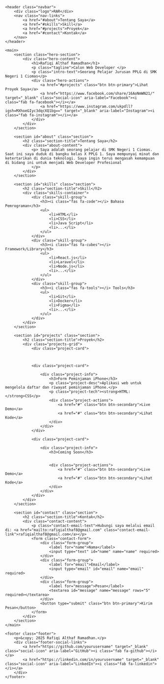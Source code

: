 <!DOCTYPE html>
<html lang="id">
<head>
    <meta charset="UTF-8">
    <meta name="viewport" content="width=device-width, initial-scale=1.0">
    <title>Portofolio - Rafiqi Althaf Ramadhan</title>
    <link rel="stylesheet" href="style.css">
    <link href="https://fonts.googleapis.com/css2?family=Poppins:wght@400;600;700&display=swap" rel="stylesheet">
    <link rel="stylesheet" href="https://cdnjs.cloudflare.com/ajax/libs/font-awesome/6.0.0-beta3/css/all.min.css">
</head>
<body>
  <style type="text/css" media="all">/* Gaya Umum & Reset */
:root {
    --bg-color: #1a1a2e;
    --text-color: #e0e0e0;
    --accent-color: #007bff; /* Biru cerah */
    --card-bg: #222535;
    --card-border: #333647;
    --heading-color: #ffffff;
    --font-primary: 'Poppins', sans-serif;
}

* {
    box-sizing: border-box;
    margin: 0;
    padding: 0;
}

html {
    scroll-behavior: smooth;
}

body {
    background-color: var(--bg-color);
    color: var(--text-color);
    font-family: var(--font-primary);
    line-height: 1.6;
}

h1, h2, h3 {
    font-weight: 600;
    color: lightblue;
}

a {
    color: var(--accent-color);
    text-decoration: none;
    transition: color 0.3s ease;
}

a:hover {
    color: #4da6ff; /* Warna aksen yang sedikit lebih terang saat hover */
}

.section {
    padding: 80px 5%;
    max-width: 1200px;
    margin: auto;
}

.section-title {
    text-align: center;
    font-size: 2.5rem;
    margin-bottom: 40px;
    position: relative;
    padding-bottom: 10px;
}

.section-title::after {
    content: '';
    position: absolute;
    bottom: 0;
    left: 50%;
    transform: translateX(-50%);
    width: 60px;
    height: 3px;
    background-color: var(--accent-color);
}

/* Navbar */
.navbar {
    display: flex;
    justify-content: space-between;
    align-items: center;
    padding: 20px 5%;
    background-color: var(--bg-color);
    position: sticky;
    top: 0;
    z-index: 1000;
}

.logo {
    font-size: 1.8rem;
    font-weight: 700;
    color: var(--accent-color);
}

.nav-links a {
    margin-left: 20px;
    font-size: 1rem;
    font-weight: 600;
    color: var(--text-color);
    transition: color 0.3s ease;
}

.nav-links a:hover {
    color: var(--accent-color);
}

/* Hero Section */
.hero-section {
    display: flex;
    justify-content: center;
    align-items: center;
    min-height: 85vh;
    text-align: center;
    padding: 0 5%;
    background-image: linear-gradient(rgba(26, 26, 46, 0.8), rgba(26, 26, 46, 0.8)), url('https://images.unsplash.com/photo-1510519138101-570d1d17d544?q=80&w=2670&auto=format&fit=crop'); /* Contoh gambar background, bisa diganti */
    background-position: center;
    background-size: cover;
}

.hero-content {
    max-width: 800px;
}

.hero-content h1 {
    font-size: 3.5rem;
    margin-bottom: 10px;
    line-height: 1.2;
}

.tagline {
    font-size: 1.5rem;
    font-weight: 400;
    color: #b3b3b3;
    margin-bottom: 20px;
}

.intro-text {
    font-size: 1.1rem;
    margin-bottom: 30px;
}

.hero-actions {
    display: flex;
    justify-content: center;
    align-items: center;
    gap: 15px;
}

/* Buttons */
.btn {
    padding: 12px 25px;
    border-radius: 5px;
    font-weight: 600;
    transition: transform 0.3s ease, background-color 0.3s ease;
    display: inline-block;
    text-transform: uppercase;
}

.btn-primary {
    background-color: var(--accent-color);
    color: var(--heading-color);
    border: 2px solid var(--accent-color);
}

.btn-primary:hover {
    background-color: transparent;
    transform: translateY(-3px);
}

.btn-secondary {
    background-color: transparent;
    color: var(--accent-color);
    border: 2px solid var(--accent-color);
}

.btn-secondary:hover {
    background-color: var(--accent-color);
    color: var(--heading-color);
}

.social-icon {
    font-size: 1.8rem;
    color: var(--text-color);
    transition: color 0.3s ease, transform 0.3s ease;
}

.social-icon:hover {
    color: var(--accent-color);
    transform: scale(1.1);
}

/* Skill Section */
.skills-container {
    display: flex;
    flex-wrap: wrap;
    justify-content: center;
    gap: 30px;
}

.skill-group {
    background-color: var(--card-bg);
    border: 1px solid var(--card-border);
    border-radius: 10px;
    padding: 30px;
    flex: 1;
    min-width: 250px;
    max-width: 350px;
    text-align: center;
    transition: transform 0.3s ease, box-shadow 0.3s ease;
}

.skill-group:hover {
    transform: translateY(-5px);
    box-shadow: 0 10px 20px rgba(0, 0, 0, 0.2);
}

.skill-group h3 {
    font-size: 1.4rem;
    margin-bottom: 20px;
}

.skill-group ul {
    list-style: none;
    padding: 0;
}

.skill-group li {
    background-color: #333647;
    padding: 8px 15px;
    border-radius: 20px;
    margin: 8px 0;
    display: inline-block;
}

/* Project Section */
.projects-grid {
    display: grid;
    grid-template-columns: repeat(auto-fit, minmax(300px, 1fr));
    gap: 30px;
}

.project-card {
    background-color: var(--card-bg);
    border: 1px solid var(--card-border);
    border-radius: 10px;
    overflow: hidden;
    transition: transform 0.3s ease, box-shadow 0.3s ease;
}

.project-card:hover {
    transform: translateY(-10px);
    box-shadow: 0 15px 30px rgba(0, 0, 0, 0.3);
}

.project-img {
    width: 100%;
    height: 200px;
    object-fit: cover;
    display: block;
}

.project-info {
    padding: 20px;
}

.project-info h3 {
    font-size: 1.5rem;
    margin-bottom: 10px;
}

.project-desc {
    font-size: 0.95rem;
    margin-bottom: 15px;
}

.project-tech {
    font-style: italic;
    color: #999;
    margin-bottom: 20px;
}

.project-actions {
    display: flex;
    gap: 10px;
}

/* Contact Section */
.contact-content {
    max-width: 600px;
    margin: auto;
    text-align: center;
}

.contact-email-text {
    font-size: 1.2rem;
    margin-bottom: 20px;
}

.contact-email-link {
    font-weight: bold;
}

.contact-form {
    display: flex;
    flex-direction: column;
    gap: 20px;
    text-align: left;
}

.form-group {
    display: flex;
    flex-direction: column;
}

.form-group label {
    font-weight: 600;
    margin-bottom: 8px;
}

.form-group input,
.form-group textarea {
    padding: 12px;
    border: 1px solid var(--card-border);
    background-color: var(--card-bg);
    color: var(--text-color);
    border-radius: 5px;
    font-family: var(--font-primary);
}

.form-group input:focus,
.form-group textarea:focus {
    outline: none;
    border-color: var(--accent-color);
}

.contact-form .btn-primary {
    align-self: flex-start;
    border-color: var(--accent-color);
}

/* Footer */
.footer {
    text-align: center;
    padding: 30px 5%;
    background-color: #111122;
    border-top: 1px solid #2a2a3e;
}

.footer-social-links {
    margin-top: 15px;
}

.footer-social-links .social-icon {
    margin: 0 10px;
}

/* Responsiveness */
@media (max-width: 768px) {
    .navbar {
        flex-direction: column;
        text-align: center;
    }

    .logo {
        margin-bottom: 15px;
    }

    .nav-links a {
        margin: 0 10px;
    }

    .hero-content h1 {
        font-size: 2.5rem;
    }

    .tagline {
        font-size: 1.2rem;
    }

    .hero-actions {
        flex-direction: column;
        gap: 20px;
    }
    
    .projects-grid {
        grid-template-columns: 1fr;
    }

    .contact-form .btn-primary {
        align-self: center;
    }
}

h1 {
  color: lightblue;
}
    
  </style>

    <header class="navbar">
        <div class="logo">RAR</div>
        <nav class="nav-links">
            <a href="#about">Tentang Saya</a>
            <a href="#skills">Skill</a>
            <a href="#projects">Proyek</a>
            <a href="#contact">Kontak</a>
        </nav>
    </header>

    <main>
        <section class="hero-section">
            <div class="hero-content">
                <h1>Rafiqi Althaf Ramadhan</h1>
                <p class="tagline">Calon Web Developer </p>
                <p class="intro-text">Seorang Pelajar Jurusan PPLG di SMK Negeri 1 Ciomas</p>
                <div class="hero-actions">
                    <a href="#projects" class="btn btn-primary">Lihat Proyek Saya</a>
                    <a href="https://www.facebook.com/share/16AoNmWN21/" target="_blank" class="social-icon" aria-label="Facebook"><i class="fab fa-facebook"></i></a>
                    <a href="https://www.instagram.com/ukpdll?igsh=MXhoeGIyc3dqcXQ1bg==" target="_blank" aria-label="Instagram"><i class="fab fa-instagram"></i></a>
                </div>
            </div>
        </section>

        <section id="about" class="section">
            <h2 class="section-title">Tentang Saya</h2>
            <div class="about-content">
                <p> Saya adalah seorang pelajar di SMK Negeri 1 Ciomas. Saat ini saya duduk di bangku kelas X PPLG 1. Saya mempunyai minat dan ketertarikan di dunia teknologi. Saya ingin terus mengasah kemampuan di bidang ini untuk menjadi Web Developer Profesional
                </p>
            </div>
        </section>

        <section id="skills" class="section">
            <h2 class="section-title">Skill</h2>
            <div class="skills-container">
                <div class="skill-group">
                    <h3><i class="fas fa-code"></i> Bahasa Pemrograman</h3>
                    <ul>
                        <li>HTML</li>
                        <li>CSS</li>
                        <li>Java Script</li>
                        <li>...</li>
                    </ul>
                </div>
                <div class="skill-group">
                    <h3><i class="fas fa-cubes"></i> Framework/Library</h3>
                    <ul>
                        <li>React.js</li>
                        <li>Laravel</li>
                        <li>Node.js</li>
                        <li>...</li>
                    </ul>
                </div>
                <div class="skill-group">
                    <h3><i class="fas fa-tools"></i> Tools</h3>
                    <ul>
                        <li>Git</li>
                        <li>Docker</li>
                        <li>Figma</li>
                        <li>...</li>
                    </ul>
                </div>
            </div>
        </section>

        <section id="projects" class="section">
            <h2 class="section-title">Proyek</h2>
            <div class="projects-grid">
                <div class="project-card">
                  


                <div class="project-card">
                
                    <div class="project-info">
                        <h3>Form Peminjaman iPhone</h3>
                        <p class="project-desc">Aplikasi web untuk mengelola daftar dan riwayat peminjaman iPhone.</p>
                        <p class="project-tech"><strong>HTML:</strong>CSS</p>
                        <div class="project-actions">
                            <a href="#" class="btn btn-secondary">Live Demo</a>
                            <a href="#" class="btn btn-secondary">Lihat Kode</a>
                        </div>
                    </div>
                </div>
                
                <div class="project-card">
                  
                    <div class="project-info">
                        <h3>Coming Soon</h3>
                        
  
                        <div class="project-actions">
                            <a href="#" class="btn btn-secondary">Live Demo</a>
                            <a href="#" class="btn btn-secondary">Lihat Kode</a>
                        </div>
                    </div>
                </div>
            </div>
        </section>

        <section id="contact" class="section">
            <h2 class="section-title">Kontak</h2>
            <div class="contact-content">
                <p class="contact-email-text">Hubungi saya melalui email di: <a href="mailto:rafiqialthaf8@gmail.com" class="contact-email-link">rafiqialthaf8@gmail.com</a></p>
                <form class="contact-form">
                    <div class="form-group">
                        <label for="name">Nama</label>
                        <input type="text" id="name" name="name" required>
                    </div>
                    <div class="form-group">
                        <label for="email">Email</label>
                        <input type="email" id="email" name="email" required>
                    </div>
                    <div class="form-group">
                        <label for="message">Pesan</label>
                        <textarea id="message" name="message" rows="5" required></textarea>
                    </div>
                    <button type="submit" class="btn btn-primary">Kirim Pesan</button>
                </form>
            </div>
        </section>
    </main>

    <footer class="footer">
        <p>&copy; 2025 Rafiqi Althaf Ramadhan.</p>
        <div class="footer-social-links">
            <a href="https://github.com/yourusername" target="_blank" class="social-icon" aria-label="GitHub"><i class="fab fa-github"></i></a>
            <a href="https://linkedin.com/in/yourusername" target="_blank" class="social-icon" aria-label="LinkedIn"><i class="fab fa-linkedin"></i></a>
        </div>
    </footer>
    
</body>
</html>
